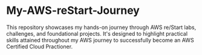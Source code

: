 # My-AWS-reStart-Journey
This repository showcases my hands-on journey through AWS re/Start labs, challenges, and foundational projects. It's designed to highlight practical skills attained throughout my AWS journey to successfully become an AWS Certified Cloud Practioner.
